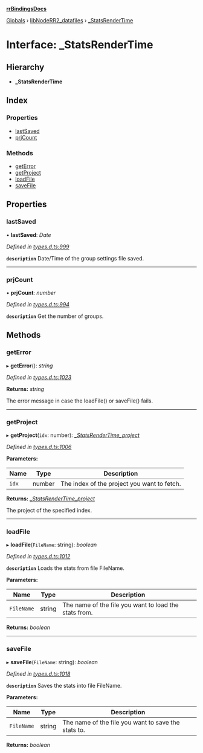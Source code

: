 **[rrBindingsDocs](../README.md)**

[Globals](../README.md) › [libNodeRR2_datafiles](../modules/libnoderr2_datafiles.md) › [_StatsRenderTime](libnoderr2_datafiles._statsrendertime.md)

# Interface: _StatsRenderTime

## Hierarchy

* **_StatsRenderTime**

## Index

### Properties

* [lastSaved](libnoderr2_datafiles._statsrendertime.md#lastsaved)
* [prjCount](libnoderr2_datafiles._statsrendertime.md#prjcount)

### Methods

* [getError](libnoderr2_datafiles._statsrendertime.md#geterror)
* [getProject](libnoderr2_datafiles._statsrendertime.md#getproject)
* [loadFile](libnoderr2_datafiles._statsrendertime.md#loadfile)
* [saveFile](libnoderr2_datafiles._statsrendertime.md#savefile)

## Properties

###  lastSaved

• **lastSaved**: *Date*

*Defined in [types.d.ts:999](https://github.com/Novalis15/rrBindings/blob/33d8d78/nodeJS/win64/v6/types.d.ts#L999)*

**`description`** Date/Time of the group settings file saved.

___

###  prjCount

• **prjCount**: *number*

*Defined in [types.d.ts:994](https://github.com/Novalis15/rrBindings/blob/33d8d78/nodeJS/win64/v6/types.d.ts#L994)*

**`description`** Get the number of groups.

## Methods

###  getError

▸ **getError**(): *string*

*Defined in [types.d.ts:1023](https://github.com/Novalis15/rrBindings/blob/33d8d78/nodeJS/win64/v6/types.d.ts#L1023)*

**Returns:** *string*

The error message in case the loadFile() or saveFile() fails.

___

###  getProject

▸ **getProject**(`idx`: number): *[_StatsRenderTime_project](libnoderr2_datafiles._statsrendertime_project.md)*

*Defined in [types.d.ts:1006](https://github.com/Novalis15/rrBindings/blob/33d8d78/nodeJS/win64/v6/types.d.ts#L1006)*

**Parameters:**

Name | Type | Description |
------ | ------ | ------ |
`idx` | number | The index of the project you want to fetch. |

**Returns:** *[_StatsRenderTime_project](libnoderr2_datafiles._statsrendertime_project.md)*

The project of the specified index.

___

###  loadFile

▸ **loadFile**(`FileName`: string): *boolean*

*Defined in [types.d.ts:1012](https://github.com/Novalis15/rrBindings/blob/33d8d78/nodeJS/win64/v6/types.d.ts#L1012)*

**`description`** Loads the stats from file FileName.

**Parameters:**

Name | Type | Description |
------ | ------ | ------ |
`FileName` | string | The name of the file you want to load the stats from.  |

**Returns:** *boolean*

___

###  saveFile

▸ **saveFile**(`FileName`: string): *boolean*

*Defined in [types.d.ts:1018](https://github.com/Novalis15/rrBindings/blob/33d8d78/nodeJS/win64/v6/types.d.ts#L1018)*

**`description`** Saves the stats into file FileName.

**Parameters:**

Name | Type | Description |
------ | ------ | ------ |
`FileName` | string | The name of the file you want to save the stats to.  |

**Returns:** *boolean*